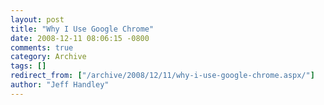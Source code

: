 ```yaml
---
layout: post
title: "Why I Use Google Chrome"
date: 2008-12-11 08:06:15 -0800
comments: true
category: Archive
tags: []
redirect_from: ["/archive/2008/12/11/why-i-use-google-chrome.aspx/"]
author: "Jeff Handley"
---
```


